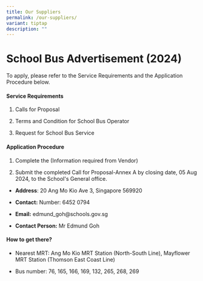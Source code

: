 ```yaml
---
title: Our Suppliers
permalink: /our-suppliers/
variant: tiptap
description: ""
---
```

<h1><strong>School Bus Advertisement (2024)</strong></h1>
<p>To apply, please refer to the Service Requirements and the Application
Procedure below.</p>
<h4><strong>Service Requirements</strong></h4>
<ol data-tight="true" class="tight">
<li>
<p>Calls for Proposal</p>
</li>
<li>
<p>Terms and Condition for School Bus Operator</p>
</li>
<li>
<p>Request for School Bus Service</p>
</li>
</ol>
<h4><strong>Application Procedure</strong></h4>
<ol data-tight="true" class="tight">
<li>
<p>Complete the (Information required from Vendor)</p>
</li>
<li>
<p>Submit the completed Call for Proposal-Annex A by closing date, 05 Aug
2024, to the School's General office.</p>
</li>
</ol>
<ul data-tight="true" class="tight">
<li>
<p><strong>Address</strong>: 20 Ang Mo Kio Ave 3, Singapore 569920</p>
</li>
<li>
<p><strong>Contact:</strong> Number: 6452 0794</p>
</li>
<li>
<p><strong>Email:</strong> edmund_goh@schools.gov.sg</p>
</li>
<li>
<p><strong>Contact Person:</strong> Mr Edmund Goh</p>
</li>
</ul>
<h4><strong>How to get there?</strong></h4>
<ul data-tight="true" class="tight">
<li>
<p>Nearest MRT: Ang Mo Kio MRT Station (North-South Line), Mayflower MRT
Station (Thomson East Coast Line)</p>
</li>
<li>
<p>Bus number: 76, 165, 166, 169, 132, 265, 268, 269</p>
</li>
</ul>
<p></p>